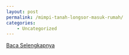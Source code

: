 ```yaml
---
layout: post
permalink: /mimpi-tanah-longsor-masuk-rumah/
categories:
    - Uncategorized
---
```


[Baca Selengkapnya](/06)